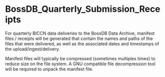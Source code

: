 # BossDB_Quarterly_Submission_Receipts
For quarterly BICCN data deliveries to the BossDB Data Archive, manifest files / receipts will be generated that contain the names and paths of the files that were delivered, as well as the associated dates and timestamps of the upload/ingest/delivery. 

Manifest files will typically be compressed (sometimes multiples times) to reduce size on the file system. A GNU compatible file decompression tool will be required to unpack the manifest file. 

